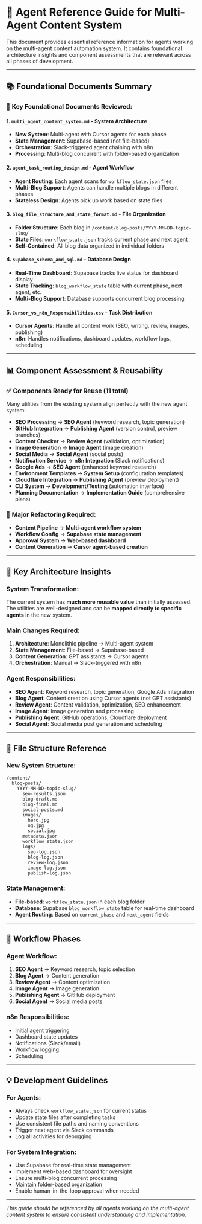 # 🤖 Agent Reference Guide for Multi-Agent Content System

This document provides essential reference information for agents working on the multi-agent content automation system. It contains foundational architecture insights and component assessments that are relevant across all phases of development.

---

## 📚 **Foundational Documents Summary**

### 🎯 **Key Foundational Documents Reviewed:**

#### **1. `multi_agent_content_system.md`** - System Architecture
- **New System**: Multi-agent with Cursor agents for each phase
- **State Management**: Supabase-based (not file-based)
- **Orchestration**: Slack-triggered agent chaining with n8n
- **Processing**: Multi-blog concurrent with folder-based organization

#### **2. `agent_task_routing_design.md`** - Agent Workflow
- **Agent Routing**: Each agent scans for `workflow_state.json` files
- **Multi-Blog Support**: Agents can handle multiple blogs in different phases
- **Stateless Design**: Agents pick up work based on state files

#### **3. `blog_file_structure_and_state_format.md`** - File Organization
- **Folder Structure**: Each blog in `/content/blog-posts/YYYY-MM-DD-topic-slug/`
- **State Files**: `workflow_state.json` tracks current phase and next agent
- **Self-Contained**: All blog data organized in individual folders

#### **4. `supabase_schema_and_sql.md`** - Database Design
- **Real-Time Dashboard**: Supabase tracks live status for dashboard display
- **State Tracking**: `blog_workflow_state` table with current phase, next agent, etc.
- **Multi-Blog Support**: Database supports concurrent blog processing

#### **5. `Cursor_vs_n8n_Responsibilities.csv`** - Task Distribution
- **Cursor Agents**: Handle all content work (SEO, writing, review, images, publishing)
- **n8n**: Handles notifications, dashboard updates, workflow logs, scheduling

---

## 📊 **Component Assessment & Reusability**

### ✅ **Components Ready for Reuse (11 total)**
Many utilities from the existing system align perfectly with the new agent system:

- **SEO Processing** → **SEO Agent** (keyword research, topic generation)
- **GitHub Integration** → **Publishing Agent** (version control, preview branches)
- **Content Checker** → **Review Agent** (validation, optimization)
- **Image Generation** → **Image Agent** (image creation)
- **Social Media** → **Social Agent** (social posts)
- **Notification Service** → **n8n Integration** (Slack notifications)
- **Google Ads** → **SEO Agent** (enhanced keyword research)
- **Environment Templates** → **System Setup** (configuration templates)
- **Cloudflare Integration** → **Publishing Agent** (preview deployment)
- **CLI System** → **Development/Testing** (automation interface)
- **Planning Documentation** → **Implementation Guide** (comprehensive plans)

### 🔧 **Major Refactoring Required:**
- **Content Pipeline** → **Multi-agent workflow system**
- **Workflow Config** → **Supabase state management**
- **Approval System** → **Web-based dashboard**
- **Content Generation** → **Cursor agent-based creation**

---

## 🎯 **Key Architecture Insights**

### **System Transformation:**
The current system has **much more reusable value** than initially assessed. The utilities are well-designed and can be **mapped directly to specific agents** in the new system.

### **Main Changes Required:**
1. **Architecture**: Monolithic pipeline → Multi-agent system
2. **State Management**: File-based → Supabase-based
3. **Content Generation**: GPT assistants → Cursor agents
4. **Orchestration**: Manual → Slack-triggered with n8n

### **Agent Responsibilities:**
- **SEO Agent**: Keyword research, topic generation, Google Ads integration
- **Blog Agent**: Content creation using Cursor agents (not GPT assistants)
- **Review Agent**: Content validation, optimization, SEO enhancement
- **Image Agent**: Image generation and processing
- **Publishing Agent**: GitHub operations, Cloudflare deployment
- **Social Agent**: Social media post generation and scheduling

---

## 📁 **File Structure Reference**

### **New System Structure:**
```
/content/
  blog-posts/
    YYYY-MM-DD-topic-slug/
      seo-results.json
      blog-draft.md
      blog-final.md
      social-posts.md
      images/
        hero.jpg
        og.jpg
        social.jpg
      metadata.json
      workflow_state.json
      logs/
        seo-log.json
        blog-log.json
        review-log.json
        image-log.json
        publish-log.json
```

### **State Management:**
- **File-based**: `workflow_state.json` in each blog folder
- **Database**: Supabase `blog_workflow_state` table for real-time dashboard
- **Agent Routing**: Based on `current_phase` and `next_agent` fields

---

## 🔄 **Workflow Phases**

### **Agent Workflow:**
1. **SEO Agent** → Keyword research, topic selection
2. **Blog Agent** → Content generation
3. **Review Agent** → Content optimization
4. **Image Agent** → Image generation
5. **Publishing Agent** → GitHub deployment
6. **Social Agent** → Social media posts

### **n8n Responsibilities:**
- Initial agent triggering
- Dashboard state updates
- Notifications (Slack/email)
- Workflow logging
- Scheduling

---

## 💡 **Development Guidelines**

### **For Agents:**
- Always check `workflow_state.json` for current status
- Update state files after completing tasks
- Use consistent file paths and naming conventions
- Trigger next agent via Slack commands
- Log all activities for debugging

### **For System Integration:**
- Use Supabase for real-time state management
- Implement web-based dashboard for oversight
- Ensure multi-blog concurrent processing
- Maintain folder-based organization
- Enable human-in-the-loop approval when needed

---

*This guide should be referenced by all agents working on the multi-agent content system to ensure consistent understanding and implementation.* 